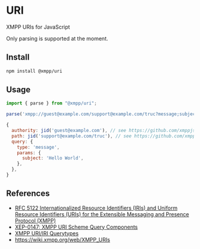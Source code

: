 # URI

XMPP URIs for JavaScript

Only parsing is supported at the moment.

## Install

```sh
npm install @xmpp/uri
```

## Usage

```javascript
import { parse } from "@xmpp/uri";

parse('xmpp://guest@example.com/support@example.com/truc?message;subject=Hello%20World');

{
  authority: jid('guest@example.com'), // see https://github.com/xmppjs/xmpp.js/tree/main/packages/jid
  path: jid('support@example.com/truc'), // see https://github.com/xmppjs/xmpp.js/tree/main/packages/jid
  query: {
    type: 'message',
    params: {
      subject: 'Hello World',
    },
  },
}
```

## References

- [RFC 5122 Internationalized Resource Identifiers (IRIs) and Uniform Resource Identifiers (URIs) for the Extensible Messaging and Presence Protocol (XMPP)](https://xmpp.org/rfcs/rfc5122.html)
- [XEP-0147: XMPP URI Scheme Query Components](https://xmpp.org/extensions/xep-0147.html)
- [XMPP URI/IRI Querytypes](https://xmpp.org/registrar/querytypes.html)
- https://wiki.xmpp.org/web/XMPP_URIs

